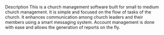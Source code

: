 Description
This is a church management software built for small to medium church management. It is simple and focused on the flow of tasks of the church. It enhances communication among church leaders and their members using a smart messaging system. Account management is done with ease and allows the generation of reports on the fly.